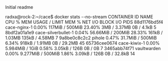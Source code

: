 Initial readme

radxa@rock-2:~/cace$ docker stats --no-stream
CONTAINER ID   NAME                      CPU %     MEM USAGE / LIMIT     MEM %     NET I/O           BLOCK I/O         PIDS
88d1176bd5f4   cace-nginx-1              0.00%     117MiB / 500MiB       23.40%    3MB / 3.37MB      0B / 4.1kB        5
8bdf2a01a1e9   cace-silverbullet-1       0.04%     56.66MiB / 200MiB     28.33%    161kB / 1.03MB    135kB / 4.58MB    7
9a8be0c8c2c2   pihole                    0.47%     31.7MiB / 500MiB      6.34%     918kB / 1.91MB    0B / 29.2MB       45
65736cee0674   cace-kiwix-1              0.00%     5.984MiB / 1GiB       0.58%     3.05kB / 126B     0B / 0B           7
3465abb74f71   vaultwarden               0.00%     9.277MiB / 500MiB     1.86%     3.09kB / 126B     0B / 32.8kB       14
